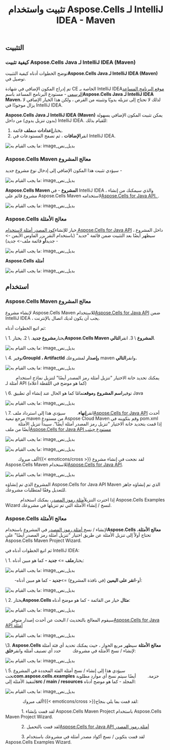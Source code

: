 ﻿---
title: تثبيت واستخدام Aspose.Cells لـ IntelliJ IDEA - Maven
type: docs
weight: 10
url: /ar/java/installing-and-using-aspose-cells-for-intellij-idea-maven/
---
## **التثبيت**
### **كيفية تثبيت Aspose.Cells Java لـ IntelliJ IDEA (Maven)**
 توضح الخطوات أدناه كيفية التثبيت**Aspose.Cells Java لـ IntelliJ IDEA (Maven)** توصيل في.

 تم إدراج المكون الإضافي في شهادة CE الخاصة بـ IntelliJ IDEA[موقع البرنامج المساعد الرسمي](https://goo.gl/R4pysl) - مستودع البرنامج المساعد باسم**Aspose.Cells Java لـ IntelliJ IDEA Maven**، لذلك لا تحتاج إلى تنزيله يدويًا وتثبيته من القرص ، ولكن هذا الخيار الإضافي لا يزال موجودًا في IntelliJ IDEA.

**Aspose.Cells Java لـ IntelliJ IDEA (Maven)** يمكن تثبيت المكون الإضافي بسهولة (بدون تنزيل يدوي) من داخل IntelliJ IDEA. للقيام بذلك:

1.  يختار**إعدادات** من**ملف** قائمة.
1.  انقر**الإضافات** ، ثم تصفح المستودعات في IntelliJ IDEA.

![ما يجب القيام به: image_بديل_نص](lbtci11.jpg)
### **Aspose.Cells Maven معالج المشروع**
سيؤدي تثبيت هذا المكون الإضافي إلى إدخال نوع مشروع جديد -

![ما يجب القيام به: image_بديل_نص](aspose_small.png)

**Aspose.Cells Maven المشروع** - في IntelliJ IDEA ، والذي سيمكنك من إنشاء مشروع قائم على Aspose.Cells Maven لاستخدامه[Aspose.Cells for Java API. ](http://goo.gl/c1eSD2). 

![ما يجب القيام به: image_بديل_نص](m1du9a1.jpg)
### **Aspose.Cells معالج الأمثلة**
 خيار للإنشاء[كود المصدر أمثلة لاستخدام Aspose.Cells for Java API](https://github.com/aspose-cells/Aspose.Cells-for-Java/tree/master/Examples) داخل المشروع ، سيظهر أيضًا بعد التثبيت ضمن قائمة "جديد" (باستخدام النقر بزر الماوس الأيمن -> جديد**أو** قائمة ملف-> جديد) -

![ما يجب القيام به: image_بديل_نص](aspose_small.png)

**Aspose.Cells أمثلة**

![ما يجب القيام به: image_بديل_نص](bc05c5v.jpg)
## **استخدام**
### **Aspose.Cells Maven معالج المشروع**
 لإنشاء مشروع Aspose.Cells Maven للاستخدام[Aspose.Cells for Java API](http://goo.gl/c1eSD2) ضمن IntelliJ IDEA ، يجب أن يكون لديك اتصال بالإنترنت.

ثم اتبع الخطوات أدناه:

 \ 1. يختار**مشروع جديد**.
 \ 2. يختار**Aspose.Cells Maven المشروع** 
 \ 3. انقر**التالي**. 

![ما يجب القيام به: image_بديل_نص](m1du9a1.jpg)


 \ 4. توفير**GroupId ، ArtifactId** و**إصدار** لمشروعك maven وانقر**التالي.**

![ما يجب القيام به: image_بديل_نص](khijrce.jpg)


`    ` يمكنك تحديد خانة الاختيار "تنزيل أمثلة رمز المصدر أيضًا" لتنزيل نماذج استخدام أمثلة لـ API (كما هو موضح في اللقطة أعلاه)

 \ 6. توفير**اسم المشروع** و**موقع**تمامًا كما هو الحال عند إنشاء أي تطبيق Java

![ما يجب القيام به: image_بديل_نص](0gszuiu.jpg)


 \ 7. انقر**إنهاء**.
 `    ` سيؤدي هذا إلى استرداد ملف[Aspose.Cells for Java API](http://goo.gl/c1eSD2) أحدث مرجع تبعية maven من مستودع Aspose Cloud Maven وقم بتكوينه في pom.xml
 `     ` إذا قمت بتحديد خانة الاختيار "تنزيل رمز المصدر أمثلة أيضًا". سيبدأ تنزيل الأمثلة أيضًا من ملف[Aspose.Cells for Java API مستودع جيثب](https://github.com/aspose-cells/Aspose.Cells-for-Java/tree/master/Examples)

![ما يجب القيام به: image_بديل_نص](eezoq3s.jpg)

![ما يجب القيام به: image_بديل_نص](bujsm8v.jpg)

 `     ` ألف مبروك!{{< emoticons/cross >}} لقد نجحت في إنشاء مشروع Aspose.Cells Maven للاستخدام[Aspose.Cells for Java API](http://goo.gl/c1eSD2).

![ما يجب القيام به: image_بديل_نص](2oon4vh.jpg)

المشروع الذي تم إنشاؤه Aspose.Cells for Java API Maven الذي تم إنشاؤه جاهز للتعديل وفقًا لمتطلبات مشروعك.

 `      ` إذا اخترت التنزيل[أمثلة رموز المصدر](https://github.com/aspose-cells/Aspose.Cells-for-Java/tree/master/Examples)، يمكنك استخدام Aspose.Cells Examples Wizard لنسخ / إنشاء الأمثلة التي تم تنزيلها في مشروعك.
### **Aspose.Cells معالج الأمثلة**
 لإنشاء / نسخ[ أمثلة رموز المصدر](https://github.com/aspose-cells/Aspose.Cells-for-Java/tree/master/Examples) في المشروع باستخدام**Aspose.Cells معالج الأمثلة**، تحتاج أولاً إلى تنزيل الأمثلة عن طريق اختيار "تنزيل أمثلة رمز المصدر أيضًا" على Aspose.Cells Maven Project Wizard.

ثم اتبع الخطوات أدناه في IntelliJ IDEA:

 \ 1. يختار**ملف** => **جديد -** كما هو مبين أدناه:

![ما يجب القيام به: image_بديل_نص](n8tt9q0.jpg)


 `    `-أو-**انقر على اليمين** (في نافذة المشروع) =>**جديد** - كما هو مبين أدناه:

![ما يجب القيام به: image_بديل_نص](aubwkhp.jpg)


 \ 2. يختار**Aspose.Cells مثال** خيار من القائمة - كما هو موضح أدناه:

![ما يجب القيام به: image_بديل_نص](g4nwlem.jpg)


`  ` سيقوم المعالج بالتحديث / البحث عن أحدث إصدار متوفر[Aspose.Cells for Java API أمثلة](https://github.com/aspose-cells/Aspose.Cells-for-Java/tree/master/Examples) 

![ما يجب القيام به: image_بديل_نص](5pzwsuq.jpg)


\3. **Aspose.Cells معالج الأمثلة** سيظهر مربع الحوار ، حيث يمكنك تحديد أي فئة أمثلة لإنشاء / نسخ الأمثلة في مشروعك
 `    ` حدد أي تصنيف أمثلة وانقر**خلق**: 

![ما يجب القيام به: image_بديل_نص](bc05c5v.jpg)


 \ 5. سيؤدي هذا إلى إنشاء / نسخ أمثلة الفئة المحددة في المشروع تحت**com.aspose.cells.examples** حزمة.
 `    ` أيضًا سيتم نسخ أي موارد مطلوبة لتنفيذ الأمثلة إلى**src / main / resources** المجلد - كما هو موضح أدناه:

![ما يجب القيام به: image_بديل_نص](jyxdo4d.jpg)



 `       ` ألف مبروك!{{< emoticons/cross >}}لقد قمت بما يلي بنجاح:

`       `1. لقد قمت بإنشاء Aspose.Cells Maven Project باستخدام Aspose.Cells Maven Project Wizard.

 `       `2. لقد قمت بالتحميل[Aspose.Cells for Java API أمثلة رموز المصدر](https://github.com/aspose-cells/Aspose.Cells-for-Java/tree/master/Examples)

`       `3. لقد قمت بتكوين / نسخ أكواد مصدر أمثلة في مشروعك باستخدام Aspose.Cells Examples Wizard.
